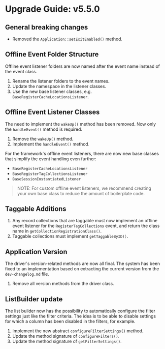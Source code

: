 # Upgrade Guide: v5.5.0

## General breaking changes

- Removed the `Application::setExitEnabled()` method.

## Offline Event Folder Structure

Offline event listener folders are now named after the event name instead
of the event class.

1. Rename the listener folders to the event names.
2. Update the namespace in the listener classes.
3. Use the new base listener classes, e.g. `BaseRegisterCacheLocationsListener`.

## Offline Event Listener Classes

The need to implement the `wakeUp()` method has been removed. Now only the
`handleEvent()` method is required.

1. Remove the `wakeUp()` method.
2. Implement the `handleEvent()` method.

For the framework's offline event listeners, there are now new base classes
that simplify the event handling even further:

- `BaseRegisterCacheLocationsListener`
- `BaseRegisterTagCollectionsListener`
- `BaseSessionInstantiatedListener`

> NOTE: For custom offline event listeners, we recommend creating your own 
> base class to reduce the amount of boilerplate code.

## Taggable Additions

1. Any record collections that are taggable must now implement an offline
   event listener for the `RegisterTagCollections` event, and return the
   class name in `getCollectionRegistrationClass()`.
2. Taggable collections must implement `getTaggableByID()`.

## Application Version

The driver's version-related methods are now all final. The system has been
fixed to an implementation based on extracting the current version from the
`dev-changelog.md` file.

1. Remove all version methods from the driver class.

## ListBuilder update

The list builder now has the possibility to automatically configure the
filter settings just like the filter criteria. The idea is to be able to
disable settings for which a column has been disabled in the filters, for
example.

1. Implement the new abstract `configureFilterSettings()` method.
2. Update the method signature of `configureFilters()`.
3. Update the method signature of `getFilterSettings()`.
